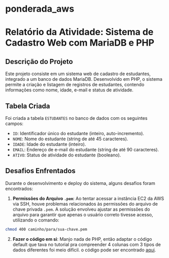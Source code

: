 # ponderada_aws
# Relatório da Atividade: Sistema de Cadastro Web com MariaDB e PHP

## Descrição do Projeto

Este projeto consiste em um sistema web de cadastro de estudantes, integrado a um banco de dados MariaDB. Desenvolvido em PHP, o sistema permite a criação e listagem de registros de estudantes, contendo informações como nome, idade, e-mail e status de atividade.

## Tabela Criada

Foi criada a tabela `ESTUDANTES` no banco de dados com os seguintes campos:

- `ID`: Identificador único do estudante (inteiro, auto-incremento).
- `NOME`: Nome do estudante (string de até 45 caracteres).
- `IDADE`: Idade do estudante (inteiro).
- `EMAIL`: Endereço de e-mail do estudante (string de até 90 caracteres).
- `ATIVO`: Status de atividade do estudante (booleano).

## Desafios Enfrentados

Durante o desenvolvimento e deploy do sistema, alguns desafios foram encontrados:

1. **Permissões do Arquivo `.pem`**: Ao tentar acessar a instância EC2 da AWS via SSH, houve problemas relacionados às permissões do arquivo de chave privada `.pem`. A solução envolveu ajustar as permissões do arquivo para garantir que apenas o usuário correto tivesse acesso, utilizando o comando:

```bash
chmod 400 caminho/para/sua-chave.pem
```
   
2.  **Fazer o código em si**: Manjo nada de PHP, então adaptar o código default que tava no tutorial pra compreender 4 colunas com 3 tipos de dados diferentes foi meio difícil. o código pode ser encontrado [aqui](./SamplePage.php).